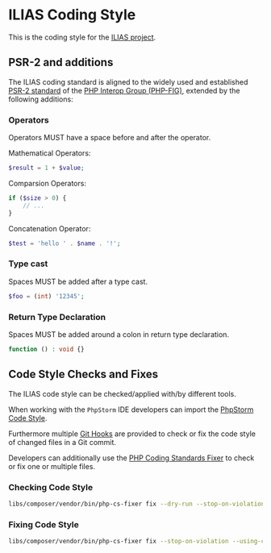 # ILIAS Coding Style

This is the coding style for the [ILIAS project](https://github.com/ILIAS-eLearning/ILIAS).

## PSR-2 and additions

The ILIAS coding standard is aligned to the widely used and established [PSR-2 standard](https://www.php-fig.org/psr/psr-2/)
of the [PHP Interop Group (PHP-FIG)](https://www.php-fig.org/), extended by the
following additions:

### Operators

Operators MUST have a space before and after the operator.

Mathematical Operators:

```php
$result = 1 + $value;
```

Comparsion Operators:

```php
if ($size > 0) {
    // ...
}
```

Concatenation Operator:

```php
$test = 'hello ' . $name . '!';
```

### Type cast

Spaces MUST be added after a type cast.

```php
$foo = (int) '12345';
```

### Return Type Declaration

Spaces MUST be added around a colon in return type declaration.

```php
function () : void {}
```

## Code Style Checks and Fixes

The ILIAS code style can be checked/applied with/by different tools.

When working with the `PhpStorm` IDE developers can import the
[PhpStorm Code Style](./code-style-configs/php-storm.xml).

Furthermore multiple [Git Hooks](./git-hooks.md#code-style-hooks) are provided
to check or fix the code style of changed files in a Git commit.

Developers can additionally use the [PHP Coding Standards Fixer](https://github.com/FriendsOfPHP/PHP-CS-Fixer)
to check or fix one or multiple files.

### Checking Code Style

```bash
libs/composer/vendor/bin/php-cs-fixer fix --dry-run --stop-on-violation --using-cache=no --diff --config=./CI/PHP-CS-Fixer/code-format.php_cs [FILE]
```
### Fixing Code Style

```bash
libs/composer/vendor/bin/php-cs-fixer fix --stop-on-violation --using-cache=no --diff --config=./CI/PHP-CS-Fixer/code-format.php_cs [FILE]
```